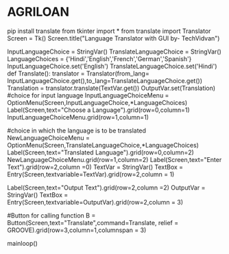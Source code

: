# AGRILOAN
pip install translate
from tkinter import *
from translate import Translator
Screen = Tk()
Screen.title("Language Translator with GUI by- TechVidvan")
 
InputLanguageChoice = StringVar()
TranslateLanguageChoice = StringVar()
LanguageChoices = {'Hindi','English','French','German','Spanish'}
InputLanguageChoice.set('English')
TranslateLanguageChoice.set('Hindi')
def Translate():
    translator = Translator(from_lang= InputLanguageChoice.get(),to_lang=TranslateLanguageChoice.get())
    Translation = translator.translate(TextVar.get())
    OutputVar.set(Translation)
#choice for input language
InputLanguageChoiceMenu = OptionMenu(Screen,InputLanguageChoice,*LanguageChoices)
Label(Screen,text="Choose a Language").grid(row=0,column=1)
InputLanguageChoiceMenu.grid(row=1,column=1)
 
#choice in which the language is to be translated
NewLanguageChoiceMenu = OptionMenu(Screen,TranslateLanguageChoice,*LanguageChoices)
Label(Screen,text="Translated Language").grid(row=0,column=2)
NewLanguageChoiceMenu.grid(row=1,column=2)
Label(Screen,text="Enter Text").grid(row=2,column =0)
TextVar = StringVar()
TextBox = Entry(Screen,textvariable=TextVar).grid(row=2,column = 1)
 
Label(Screen,text="Output Text").grid(row=2,column =2)
OutputVar = StringVar()
TextBox = Entry(Screen,textvariable=OutputVar).grid(row=2,column = 3)
 
#Button for calling function
B = Button(Screen,text="Translate",command=Translate, relief = GROOVE).grid(row=3,column=1,columnspan = 3)
 
mainloop()
